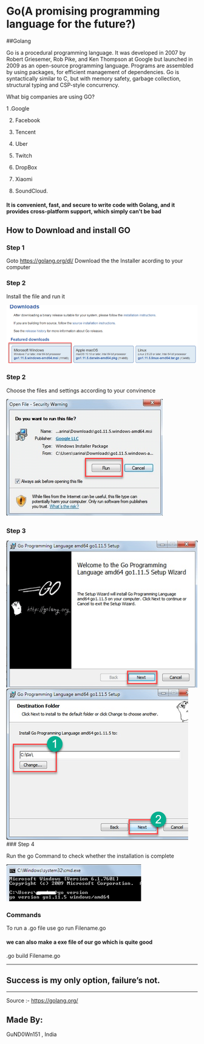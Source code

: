 # Go(A promising programming language for the future?)
##Golang

Go is a procedural programming language. It was developed in 2007 by Robert Griesemer, Rob Pike, and Ken Thompson at Google but launched in 2009 as an open-source programming language. Programs are assembled by using packages, for efficient management of dependencies. 
Go is syntactically similar to C, but with memory safety, garbage collection, structural typing and CSP-style concurrency.

What big companies are using GO?

1 .Google

2. Facebook

3. Tencent

4. Uber

5. Twitch

6. DropBox

7. Xiaomi

8. SoundCloud.

####  It is convenient, fast, and secure to write code with Golang, and it provides cross-platform support, which simply can't be bad
## How to Download and install GO
### Step 1

Goto https://golang.org/dl/
Download the the Installer acording to your computer
### Step 2
Install the file and run it

<img src="/installation/Step1.png">

### Step 2
Choose the files and settings according to your convinence

<img src="/installation/Step2.png">

### Step 3
<img src="/installation/Step3.png">

<img src="/installation/Step4.png">
### Step 4

Run the go Command to check whether the installation is complete

<img src="/installation/Step5.png">

### Commands

To run a .go file use go run Filename.go
#### we can also make a exe file of our go which is quite good
.go build Filename.go





---------------------------------------
Success is my only option, failure’s not.
----------------------------------------
_____________________________________________________________________________
Source :- https://golang.org/
## Made By:
GuND0Wn151 , India
